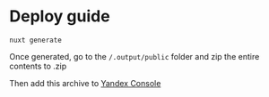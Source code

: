 # Deploy guide

```shell
nuxt generate
```

Once generated, go to the `/.output/public` folder and zip the entire contents to .zip

Then add this archive to [Yandex Console](https://games.yandex.ru/console/)
